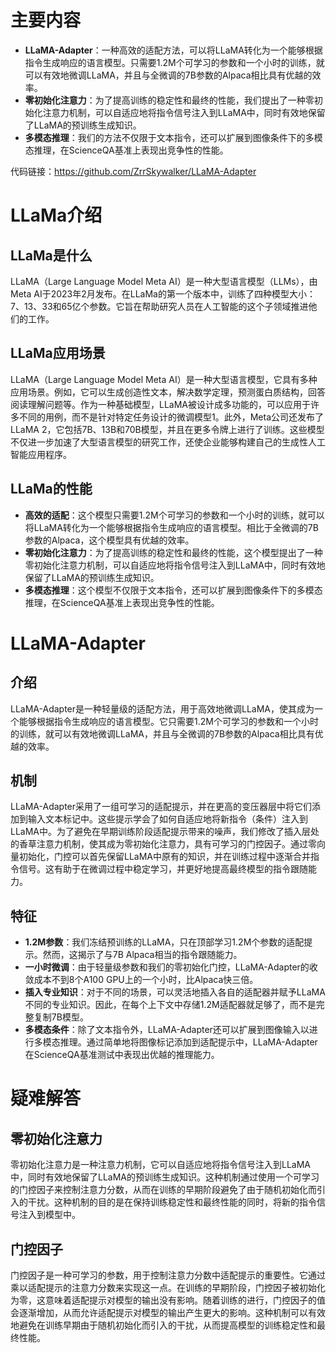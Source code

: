 
# 主要内容

- **LLaMA-Adapter**：一种高效的适配方法，可以将LLaMA转化为一个能够根据指令生成响应的语言模型。只需要1.2M个可学习的参数和一个小时的训练，就可以有效地微调LLaMA，并且与全微调的7B参数的Alpaca相比具有优越的效率。
- **零初始化注意力**：为了提高训练的稳定性和最终的性能，我们提出了一种零初始化注意力机制，可以自适应地将指令信号注入到LLaMA中，同时有效地保留了LLaMA的预训练生成知识。
- **多模态推理**：我们的方法不仅限于文本指令，还可以扩展到图像条件下的多模态推理，在ScienceQA基准上表现出竞争性的性能。


代码链接：https://github.com/ZrrSkywalker/LLaMA-Adapter


# LLaMa介绍

## LLaMa是什么
LLaMA（Large Language Model Meta AI）是一种大型语言模型（LLMs），由Meta AI于2023年2月发布。在LLaMa的第一个版本中，训练了四种模型大小：7、13、33和65亿个参数。它旨在帮助研究人员在人工智能的这个子领域推进他们的工作。

## LLaMa应用场景
LLaMA（Large Language Model Meta AI）是一种大型语言模型，它具有多种应用场景。例如，它可以生成创造性文本，解决数学定理，预测蛋白质结构，回答阅读理解问题等。作为一种基础模型，LLaMA被设计成多功能的，可以应用于许多不同的用例，而不是针对特定任务设计的微调模型1。此外，Meta公司还发布了LLaMA 2，它包括7B、13B和70B模型，并且在更多令牌上进行了训练。这些模型不仅进一步加速了大型语言模型的研究工作，还使企业能够构建自己的生成性人工智能应用程序。

## LLaMa的性能

- **高效的适配**：这个模型只需要1.2M个可学习的参数和一个小时的训练，就可以将LLaMA转化为一个能够根据指令生成响应的语言模型。相比于全微调的7B参数的Alpaca，这个模型具有优越的效率。
- **零初始化注意力**：为了提高训练的稳定性和最终的性能，这个模型提出了一种零初始化注意力机制，可以自适应地将指令信号注入到LLaMA中，同时有效地保留了LLaMA的预训练生成知识。
- **多模态推理**：这个模型不仅限于文本指令，还可以扩展到图像条件下的多模态推理，在ScienceQA基准上表现出竞争性的性能。





# LLaMA-Adapter

## 介绍
LLaMA-Adapter是一种轻量级的适配方法，用于高效地微调LLaMA，使其成为一个能够根据指令生成响应的语言模型。它只需要1.2M个可学习的参数和一个小时的训练，就可以有效地微调LLaMA，并且与全微调的7B参数的Alpaca相比具有优越的效率。

## 机制
LLaMA-Adapter采用了一组可学习的适配提示，并在更高的变压器层中将它们添加到输入文本标记中。这些提示学会了如何自适应地将新指令（条件）注入到LLaMA中。为了避免在早期训练阶段适配提示带来的噪声，我们修改了插入层处的香草注意力机制，使其成为零初始化注意力，具有可学习的门控因子。通过零向量初始化，门控可以首先保留LLaMA中原有的知识，并在训练过程中逐渐合并指令信号。这有助于在微调过程中稳定学习，并更好地提高最终模型的指令跟随能力。

## 特征
- **1.2M参数**：我们冻结预训练的LLaMA，只在顶部学习1.2M个参数的适配提示。然而，这揭示了与7B Alpaca相当的指令跟随能力。
- **一小时微调**：由于轻量级参数和我们的零初始化门控，LLaMA-Adapter的收敛成本不到8个A100 GPU上的一个小时，比Alpaca快三倍。
- **插入专业知识**：对于不同的场景，可以灵活地插入各自的适配器并赋予LLaMA不同的专业知识。因此，在每个上下文中存储1.2M适配器就足够了，而不是完整复制7B模型。
- **多模态条件**：除了文本指令外，LLaMA-Adapter还可以扩展到图像输入以进行多模态推理。通过简单地将图像标记添加到适配提示中，LLaMA-Adapter在ScienceQA基准测试中表现出优越的推理能力。










# 疑难解答

## 零初始化注意力
零初始化注意力是一种注意力机制，它可以自适应地将指令信号注入到LLaMA中，同时有效地保留了LLaMA的预训练生成知识。这种机制通过使用一个可学习的门控因子来控制注意力分数，从而在训练的早期阶段避免了由于随机初始化而引入的干扰。这种机制的目的是在保持训练稳定性和最终性能的同时，将新的指令信号注入到模型中。

## 门控因子
门控因子是一种可学习的参数，用于控制注意力分数中适配提示的重要性。它通过乘以适配提示的注意力分数来实现这一点。在训练的早期阶段，门控因子被初始化为零，这意味着适配提示对模型的输出没有影响。随着训练的进行，门控因子的值会逐渐增加，从而允许适配提示对模型的输出产生更大的影响。这种机制可以有效地避免在训练早期由于随机初始化而引入的干扰，从而提高模型的训练稳定性和最终性能。

